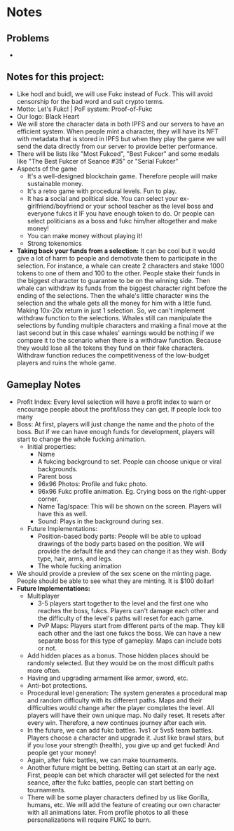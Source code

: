 # Notes

## Problems

*

## **Notes for this project:**

* Like hodl and buidl, we will use Fukc instead of Fuck. This will avoid censorship for the bad word and suit crypto terms.
* Motto: Let's Fukc! | PoF system: Proof-of-Fukc
* Our logo: Black Heart
* We will store the character data in both IPFS and our servers to have an efficient system. When people mint a character, they will have its NFT with metadata that is stored in IPFS but when they play the game we will send the data directly from our server to provide better performance.
* There will be lists like "Most Fukced", "Best Fukcer" and some medals like "The Best Fukcer of Seance #35" or "Serial Fukcer"
* Aspects of the game
  * It's a well-designed blockchain game. Therefore people will make sustainable money.
  * It's a retro game with procedural levels. Fun to play.
  * It has **a** social and political side. You can select your ex-girlfriend/boyfriend or your school teacher as the level boss and everyone fukcs it IF you have enough token to do. Or people can select politicians as a boss and fukc him/her altogether and make money!
  * You can make money without playing it!
  * Strong tokenomics
* **Taking back your funds from a selection:** It can be cool but it would give a lot of harm to people and demotivate them to participate in the selection. For instance, a whale can create 2 characters and stake 1000 tokens to one of them and 100 to the other. People stake their funds in the biggest character to guarantee to be on the winning side. Then whale can withdraw its funds from the biggest character right before the ending of the selections.  Then the whale's little character wins the selection and the whale gets all the money for him with a little fund. Making 10x-20x return in just 1 selection. So, we can't implement withdraw function to the selections. Whales still can manipulate the selections by funding multiple characters and making a final move at the last second but in this case whales' earnings would be nothing if we compare it to the scenario when there is a withdraw function. Because they would lose all the tokens they fund on their fake characters. Withdraw function reduces the competitiveness of the low-budget players and ruins the whole game.

## Gameplay Notes

* Profit Index: Every level selection will have a profit index to warn or encourage people about the profit/loss they can get. If people lock too many&#x20;
* Boss: At first, players will just change the name and the photo of the boss. But if we can have enough funds for development, players will start to change the whole fucking animation.
  * Initial properties:
    * Name
    * A fukcing background to set. People can choose unique or viral backgrounds.
    * Parent boss
    * 96x96 Photos: Profile and fukc photo.
    * 96x96 Fukc profile animation. Eg. Crying boss on the right-upper corner.&#x20;
    * Name Tag/space: This will be shown on the screen. Players will have this as well.
    * Sound: Plays in the background during sex.&#x20;
  * Future Implementations:
    * Position-based body parts: People will be able to upload drawings of the body parts based on the position. We will provide the default file and they can change it as they wish. Body type, hair, arms, and legs.
    * The whole fucking animation
* We should provide a preview of the sex scene on the minting page. People should be able to see what they are minting. It is $100 dollar!
* **Future Implementations:**
  * Multiplayer
    * 3-5 players start together to the level and the first one who reaches the boss, fukcs. Players can't damage each other and the difficulty of the level's paths will reset for each game.
    * PvP Maps: Players start from different parts of the map. They kill each other and the last one fukcs the boss. We can have a new separate boss for this type of gameplay. Maps can include bots or not.
  * Add hidden places as a bonus. Those hidden places should be randomly selected. But they would be on the most difficult paths more often.
  * Having and upgrading armament like armor, sword, etc.
  * Anti-bot protections.
  * Procedural level generation: The system generates a procedural map and random difficulty with its different paths. Maps and their difficulties would change after the player completes the level. All players will have their own unique map. No daily reset. It resets after every win. Therefore, a new continues journey after each win.
  * In the future, we can add fukc battles. 1vs1 or 5vs5 team battles. Players choose a character and upgrade it. Just like brawl stars, but if you lose your strength (health), you give up and get fucked! And people get your money!
  * Again, after fukc battles, we can make tournaments.
  * Another future might be betting. Betting can start at an early age. First, people can bet which character will get selected for the next seance, after the fukc battles, people can start betting on tournaments.
  * There will be some player characters defined by us like Gorilla, humans, etc. We will add the feature of creating our own character with all animations later. From profile photos to all these personalizations will require FUKC to burn.
